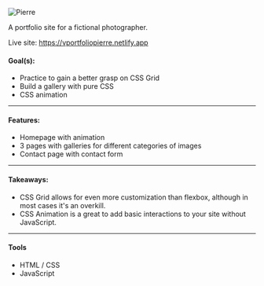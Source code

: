 
![Pierre](https://user-images.githubusercontent.com/76098947/163686266-3a7d209d-d37f-4e07-87f4-d21cbdf42da7.gif)

A portfolio site for a fictional photographer.

Live site: https://vportfoliopierre.netlify.app



#### Goal(s): 
- Practice to gain a better grasp on CSS Grid 
- Build a gallery with pure CSS
- CSS animation

<hr/>

#### Features:

- Homepage with animation
- 3 pages with galleries for different categories of images
- Contact page with contact form

<hr/>

#### Takeaways:
- CSS Grid allows for even more customization than flexbox, although in most cases it's an overkill. 
- CSS Animation is a great to add basic interactions to your site without JavaScript.

<hr/>

#### Tools
- HTML / CSS
- JavaScript
